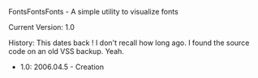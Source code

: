 FontsFontsFonts - A simple utility to visualize fonts

Current Version: 1.0

History:  This dates back ! I don't recall how long ago.  I found the source code on an old VSS backup. Yeah.

- 1.0: 2006.04.5 - Creation